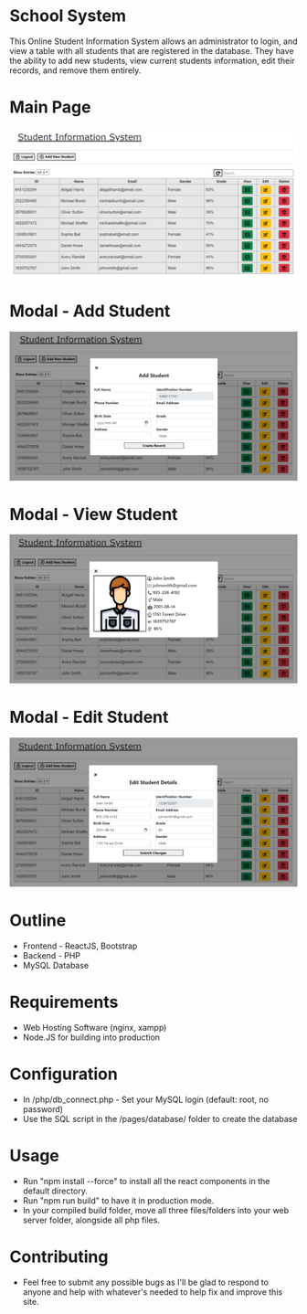 # School System

This Online Student Information System allows an administrator to login, and view a table with all students that are registered in the database. They have the ability to add new students, view current students information, edit their records, and remove them entirely.

# Main Page
![](images/mainpage.png)<br/>

# Modal - Add Student
![](images/add_student.png)<br/>

# Modal - View Student
![](images/view_student.png)<br/>

# Modal - Edit Student
![](images/edit_student.png)<br/>

# Outline
- Frontend - ReactJS, Bootstrap
- Backend - PHP
- MySQL Database

# Requirements
- Web Hosting Software (nginx, xampp)
- Node.JS for building into production

# Configuration
- In /php/db_connect.php - Set your MySQL login (default: root, no password)
- Use the SQL script in the /pages/database/ folder to create the database

# Usage
- Run "npm install --force" to install all the react components in the default directory.
- Run "npm run build" to have it in production mode.
- In your compiled build folder, move all three files/folders into your web server folder, alongside all php files.

# Contributing
- Feel free to submit any possible bugs as I'll be glad to respond to anyone and help with whatever's needed to help fix and improve this site.